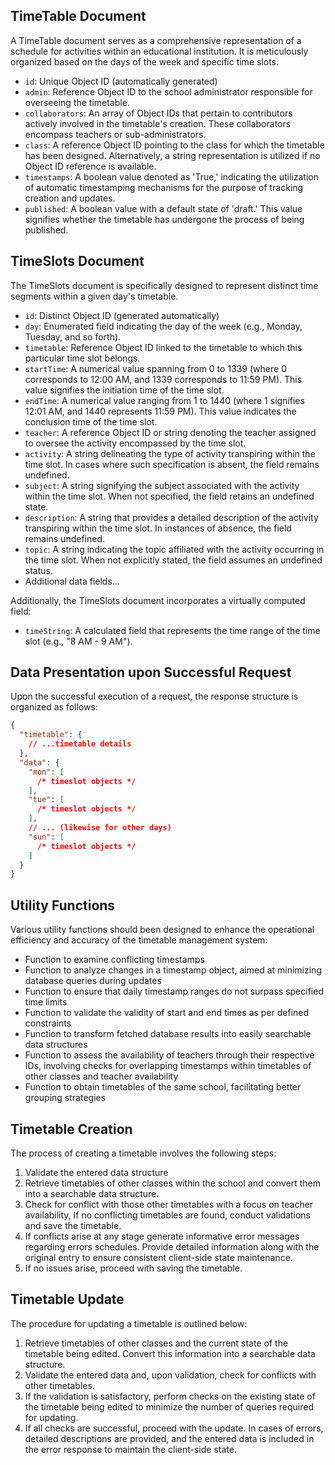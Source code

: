 ## TimeTable Document

A TimeTable document serves as a comprehensive representation of a schedule for activities within an educational institution. It is meticulously organized based on the days of the week and specific time slots.

- `id`: Unique Object ID (automatically generated)
- `admin`: Reference Object ID to the school administrator responsible for overseeing the timetable.
- `collaborators`: An array of Object IDs that pertain to contributors actively involved in the timetable's creation. These collaborators encompass teachers or sub-administrators.
- `class`: A reference Object ID pointing to the class for which the timetable has been designed. Alternatively, a string representation is utilized if no Object ID reference is available.
- `timestamps`: A boolean value denoted as 'True,' indicating the utilization of automatic timestamping mechanisms for the purpose of tracking creation and updates.
- `published`: A boolean value with a default state of 'draft.' This value signifies whether the timetable has undergone the process of being published.

## TimeSlots Document

The TimeSlots document is specifically designed to represent distinct time segments within a given day's timetable.

- `id`: Distinct Object ID (generated automatically)
- `day`: Enumerated field indicating the day of the week (e.g., Monday, Tuesday, and so forth).
- `timetable`: Reference Object ID linked to the timetable to which this particular time slot belongs.
- `startTime`: A numerical value spanning from 0 to 1339 (where 0 corresponds to 12:00 AM, and 1339 corresponds to 11:59 PM). This value signifies the initiation time of the time slot.
- `endTime`: A numerical value ranging from 1 to 1440 (where 1 signifies 12:01 AM, and 1440 represents 11:59 PM). This value indicates the conclusion time of the time slot.
- `teacher`: A reference Object ID or string denoting the teacher assigned to oversee the activity encompassed by the time slot.
- `activity`: A string delineating the type of activity transpiring within the time slot. In cases where such specification is absent, the field remains undefined.
- `subject`: A string signifying the subject associated with the activity within the time slot. When not specified, the field retains an undefined state.
- `description`: A string that provides a detailed description of the activity transpiring within the time slot. In instances of absence, the field remains undefined.
- `topic`: A string indicating the topic affiliated with the activity occurring in the time slot. When not explicitly stated, the field assumes an undefined status.
- Additional data fields...

Additionally, the TimeSlots document incorporates a virtually computed field:

- `timeString`: A calculated field that represents the time range of the time slot (e.g., "8 AM - 9 AM").

## Data Presentation upon Successful Request

Upon the successful execution of a request, the response structure is organized as follows:

```json
{
  "timetable": {
    // ...timetable details
  },
  "data": {
    "mon": [
      /* timeslot objects */
    ],
    "tue": [
      /* timeslot objects */
    ],
    // ... (likewise for other days)
    "sun": [
      /* timeslot objects */
    ]
  }
}
```

## Utility Functions

Various utility functions should been designed to enhance the operational efficiency and accuracy of the timetable management system:

- Function to examine conflicting timestamps
- Function to analyze changes in a timestamp object, aimed at minimizing database queries during updates
- Function to ensure that daily timestamp ranges do not surpass specified time limits
- Function to validate the validity of start and end times as per defined constraints
- Function to transform fetched database results into easily searchable data structures
- Function to assess the availability of teachers through their respective IDs, involving checks for overlapping timestamps within timetables of other classes and teacher availability
- Function to obtain timetables of the same school, facilitating better grouping strategies

## Timetable Creation

The process of creating a timetable involves the following steps:

1. Validate the entered data structure
2. Retrieve timetables of other classes within the school and convert them into a searchable data structure.
3. Check for conflict with those other timetables with a focus on teacher availability, If no conflicting timetables are found, conduct validations and save the timetable.
4. If conflicts arise at any stage generate informative error messages regarding errors schedules. Provide detailed information along with the original entry to ensure consistent client-side state maintenance.
5. If no issues arise, proceed with saving the timetable.

## Timetable Update

The procedure for updating a timetable is outlined below:

1. Retrieve timetables of other classes and the current state of the timetable being edited. Convert this information into a searchable data structure.
2. Validate the entered data and, upon validation, check for conflicts with other timetables.
3. If the validation is satisfactory, perform checks on the existing state of the timetable being edited to minimize the number of queries required for updating.
4. If all checks are successful, proceed with the update. In cases of errors, detailed descriptions are provided, and the entered data is included in the error response to maintain the client-side state.
